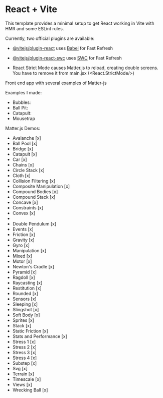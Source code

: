 # React + Vite

This template provides a minimal setup to get React working in Vite with HMR and some ESLint rules.

Currently, two official plugins are available:

- [@vitejs/plugin-react](https://github.com/vitejs/vite-plugin-react/blob/main/packages/plugin-react/README.md) uses [Babel](https://babeljs.io/) for Fast Refresh
- [@vitejs/plugin-react-swc](https://github.com/vitejs/vite-plugin-react-swc) uses [SWC](https://swc.rs/) for Fast Refresh




- React Strict Mode causes Matter.js to reload, creating double screens. You have to remove it from main.jsx (<React.StrictMode/>)


Front end app with several examples of Matter-js 

Examples I made:

+ Bubbles: 
+ Ball Pit: 
+ Catapult:
+ Mousetrap

Matter.js Demos:

+ Avalanche [x]
+ Ball Pool [x]
+ Bridge [x]
+ Catapult [x]
+ Car [x]
+ Chains [x]
+ Circle Stack [x]
+ Cloth [x]
+ Collision Filtering [x]
+ Composite Manipulation [x]
+ Compound Bodies [x]
+ Compound Stack [x]
+ Concave [x]
+ Constraints [x]
+ Convex [x]
+ 
+ Double Pendulum [x]
+ Events [x]
+ Friction [x]
+ Gravity [x]
+ Gyro [x]
+ Manipulation [x]
+ Mixed [x]
+ Motor [x]
+ Newton's Cradle [x]
+ Pyramid [x]
+ Ragdoll [x]
+ Raycasting [x]
+ Restitution [x]
+ Rounded [x]
+ Sensors [x]
+ Sleeping [x]
+ Slingshot [x]
+ Soft Body [x]
+ Sprites [x]
+ Stack [x]
+ Static Friction [x]
+ Stats and Performance [x]
+ Stress 1 [x]
+ Stress 2 [x]
+ Stress 3 [x]
+ Stress 4 [x]
+ Substep [x]
+ Svg [x]
+ Terrain [x]
+ Timescale [x]
+ Views [x] 
+ Wrecking Ball [x]